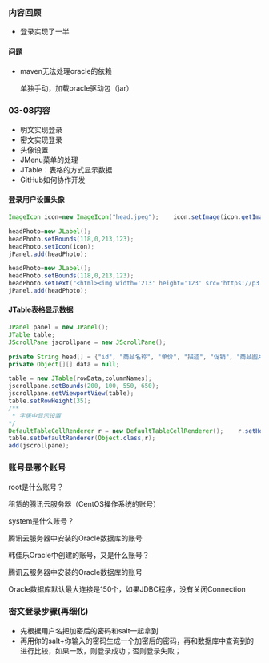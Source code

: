 ### 内容回顾

- 登录实现了一半

#### 问题

- maven无法处理oracle的依赖

  单独手动，加载oracle驱动包（jar）

### 03-08内容

- 明文实现登录
- 密文实现登录
- 头像设置
- JMenu菜单的处理
- JTable：表格的方式显示数据
- GitHub如何协作开发

#### 登录用户设置头像

```java
ImageIcon icon=new ImageIcon("head.jpeg");    icon.setImage(icon.getImage().getScaledInstance(213,123,Image.SCALE_DEFAULT));

headPhoto=new JLabel();
headPhoto.setBounds(118,0,213,123);
headPhoto.setIcon(icon);
jPanel.add(headPhoto);

headPhoto=new JLabel();
headPhoto.setBounds(118,0,213,123);
headPhoto.setText("<html><img width='213' height='123' src='https://p3.itc.cn/images01/20230306/8f5870da61334c1d80137e61a137f848.jpeg'/></html>");
jPanel.add(headPhoto);
```

#### JTable表格显示数据

```java
JPanel panel = new JPanel();
JTable table;
JScrollPane jscrollpane = new JScrollPane();

private String head[] = {"id", "商品名称", "单价", "描述", "促销", "商品图片"};
private Object[][] data = null;

table = new JTable(rowData,columnNames);
jscrollpane.setBounds(200, 100, 550, 650);
jscrollpane.setViewportView(table);
table.setRowHeight(35); 
/**
 * 字居中显示设置
*/
DefaultTableCellRenderer r = new DefaultTableCellRenderer();    r.setHorizontalAlignment(JLabel.CENTER);   
table.setDefaultRenderer(Object.class,r);
add(jscrollpane);
```

### 账号是哪个账号

root是什么账号？

租赁的腾讯云服务器（CentOS操作系统的账号）



system是什么账号？

腾讯云服务器中安装的Oracle数据库的账号



韩佳乐Oracle中创建的账号，又是什么账号？

腾讯云服务器中安装的Oracle数据库的账号



Oracle数据库默认最大连接是150个，如果JDBC程序，没有关闭Connection

### 密文登录步骤(再细化)

- 先根据用户名把加密后的密码和salt一起拿到
- 再用你的salt+你输入的密码生成一个加密后的密码，再和数据库中查询到的进行比较，如果一致，则登录成功；否则登录失败；
